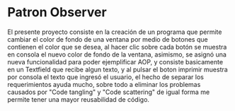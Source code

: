 # Patron Observer
El presente proyecto consiste en la creación de un programa que permite cambiar el color de fondo de una ventana por medio de botones que contienen el color que se desea, al hacer clic sobre cada botón se muestra en consola el nuevo color de fondo de la ventana, asimismo, se asignó una nueva funcionalidad para poder ejemplificar AOP, y consiste basicamente en un Textfield que recibe algun texto, y al pulsar el boton imprimir muestra por consola el texto que ingresó el usuario, el hecho de separar los requerimientos ayuda mucho, sobre todo a eliminar los problemas causados por "Code tangling" y "Code scattering" de igual forma me permite tener una mayor reusabilidad de código.

